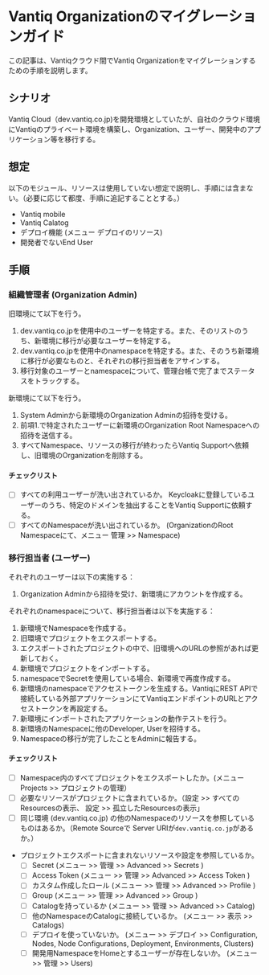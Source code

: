 # Vantiq Organizationのマイグレーションガイド

この記事は、Vantiqクラウド間でVantiq Organizationをマイグレーションするための手順を説明します。

## シナリオ
Vantiq Cloud（dev.vantiq.co.jp)を開発環境としていたが、自社のクラウド環境にVantiqのプライベート環境を構築し、Organization、ユーザー、開発中のアプリケーション等を移行する。

## 想定
以下のモジュール、リソースは使用していない想定で説明し、手順には含まない。（必要に応じて都度、手順に追記することとする。）

- Vantiq mobile
- Vantiq Calatog
- デプロイ機能 (メニュー デプロイのリソース)
- 開発者でないEnd User

## 手順

### 組織管理者 (Organization Admin)

旧環境にて以下を行う。
1. dev.vantiq.co.jpを使用中のユーザーを特定する。また、そのリストのうち、新環境に移行が必要なユーザーを特定する。
1. dev.vantiq.co.jpを使用中のnamespaceを特定する。また、そのうち新環境に移行が必要なものと、それぞれの移行担当者をアサインする。
1. 移行対象のユーザーとnamespaceについて、管理台帳で完了までステータスをトラックする。

新環境にて以下を行う。
1. System Adminから新環境のOrganization Adminの招待を受ける。
1. 前項1.で特定されたユーザーに新環境のOrganization Root Namespaceへの招待を送信する。
1. すべてNamespace、リソースの移行が終わったらVantiq Supportへ依頼し、旧環境のOrganizationを削除する。

#### チェックリスト
- [ ] すべての利用ユーザーが洗い出されているか。
   Keycloakに登録しているユーザーのうち、特定のドメインを抽出することをVantiq Supportに依頼する。
- [ ] すべてのNamespaceが洗い出されているか。 (OrganizationのRoot Namespaceにて、メニュー 管理 >> Namespace)

### 移行担当者 (ユーザー)

それぞれのユーザーは以下の実施する：
1. Organization Adminから招待を受け、新環境にアカウントを作成する。

それぞれのnamespaceについて、移行担当者は以下を実施する：
1. 新環境でNamespaceを作成する。
1. 旧環境でプロジェクトをエクスポートする。
1. エクスポートされたプロジェクトの中で、旧環境へのURLの参照があれば更新しておく。
1. 新環境でプロジェクトをインポートする。
1. namespaceでSecretを使用している場合、新環境で再度作成する。
1. 新環境のnamespaceでアクセストークンを生成する。VantiqにREST APIで接続している外部アプリケーションにてVantiqエンドポイントのURLとアクセストークンを再設定する。
1. 新環境にインポートされたアプリケーションの動作テストを行う。
1. 新環境のNamespaceに他のDeveloper, Userを招待する。
1. Namespaceの移行が完了したことをAdminに報告する。

#### チェックリスト
- [ ] Namespace内のすべてプロジェクトをエクスポートしたか。(メニュー Projects >> プロジェクトの管理）
- [ ] 必要なリソースがプロジェクトに含まれているか。（設定 >> すべてのResourcesの表示、 設定 >> 孤立したResourcesの表示」
- [ ] 同じ環境 (dev.vantiq.co.jp) の他のNamespaceのリソースを参照しているものはあるか。（Remote Sourceで Server URIが`dev.vantiq.co.jp`があるか。）
- プロジェクトエクスポートに含まれないリソースや設定を参照しているか。
  - [ ] Secret (メニュー >> 管理 >> Advanced >> Secrets )
  - [ ] Access Token (メニュー >> 管理 >> Advanced >> Access Token )
  - [ ] カスタム作成したロール (メニュー >> 管理 >> Advanced >> Profile )
  - [ ] Group (メニュー >> 管理 >> Advanced >> Group )
  - [ ] Catalogを持っているか (メニュー >> 管理 >> Advanced >> Catalog)
  - [ ] 他のNamespaceのCatalogに接続しているか。 (メニュー >> 表示 >> Catalogs)
  - [ ] デプロイを使っていないか。 (メニュー >> デプロイ >> Configuration, Nodes, Node Configurations, Deployment, Environments, Clusters)
  - [ ] 開発用NamespaceをHomeとするユーザーが存在しないか。 (メニュー >> 管理 >> Users)
